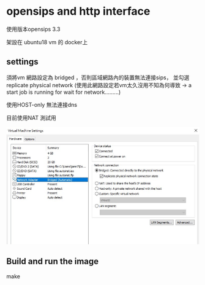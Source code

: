 # opensips and http interface 

使用版本opensips 3.3

架設在 ubuntu18 vm 的 docker上





## settings

須將vm 網路設定為 bridged ，否則區域網路內的裝置無法連接sips， 並勾選 replicate physical network
(使用此網路設定若vm太久沒用不知為何導致 -> a start job is running for wait for network.........)


使用HOST-only 無法連接dns


目前使用NAT 測試用

![plot](./images/vm.jpg)






## Build and run the image

make




